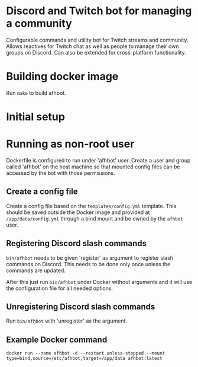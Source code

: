 # Discord and Twitch bot for managing a community
Configurable commands and utility bot for Twitch streams and community. Allows reactives for Twitch chat as well as people to manage their own groups on Discord.
Can also be extended for cross-platform functionality.

# Building docker image
Run `make` to build afhbot.  

# Initial setup

# Running as non-root user 
Dockerfile is configured to run under 'afhbot' user. Create a user and group called 'afhbot' on the host machine so that mounted config files can be accessed by the bot with those permissions.

## Create a config file
Create a config file based on the `templates/config.yml` template. This should be saved outside the Docker image and provided at `/app/data/config.yml` through a bind mount and be owned by the `afhbot` user.

## Registering Discord slash commands 
`bin/afhbot` needs to be given 'register' as argument to register slash commands on Discord. This needs to be done only once unless the commands are updated.

After this just run `bin/afhbot` under Docker without arguments and it will use the configuration file for all needed options.

## Unregistering Discord slash commands
Run `bin/afhbot` with 'unregister' as the argument.

## Example Docker command 
```docker run --name afhbot -d --restart unless-stopped --mount type=bind,source=/etc/afhbot,target=/app/data afhbot:latest```

